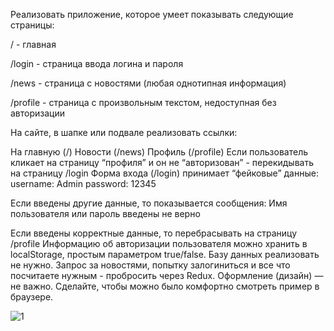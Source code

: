 Реализовать приложение, которое умеет показывать следующие страницы:

/ - главная

/login - страница ввода логина и пароля

/news - страница с новостями (любая однотипная информация)

/profile - страница с произвольным текстом, недоступная без авторизации

На сайте, в шапке или подвале реализовать ссылки:

На главную (/)
Новости (/news)
Профиль (/profile)
Если пользователь кликает на страницу “профиля” и он не “авторизован” - перекидывать на страницу /login
Форма входа (/login) принимает “фейковые” данные:
username: Admin
password: 12345 

Если введены другие данные, то показывается сообщения:
Имя пользователя или пароль введены не верно 

Если введены корректные данные, то перебрасывать на страницу /profile
Информацию об авторизации пользователя можно хранить в localStorage, простым параметром true/false. Базу данных реализовать не нужно.
Запрос за новостями, попытку залогиниться и все что посчитаете нужным - пробросить через Redux.
Оформление (дизайн) — не важно. Сделайте, чтобы можно было комфортно смотреть пример в браузере.


![1](https://github.com/IFabrichnov/Test-taks-from-ATK/tree/main/README-IMG)
